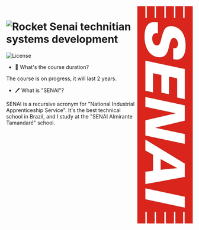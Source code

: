 <img align="right" height="590em" src="https://github.com/DaviBT/Technical-systems-development/blob/main/assets/logotype_senai.png?raw=true" alt="SENAI logotype"/>

<h1 align="left"><img src="https://raw.githubusercontent.com/Tarikul-Islam-Anik/Animated-Fluent-Emojis/master/Emojis/Travel%20and%20places/Rocket.png" alt="Rocket" width="50" height="50"> Senai technitian systems development</h1>

<img alt="License" src="https://img.shields.io/static/v1?label=license&message=MIT&color=49AA26&labelColor=000000">

- 🏁 What's the course duration?
<p>  The course is on progress, it will last 2 years.</p>

- 🖊️ What is "SENAI"?
<p>  SENAI is a recursive acronym for "National Industrial Apprenticeship Service". It's the best technical school in Brazil, and I study at the "SENAI Almirante Tamandaré" school.</p>

